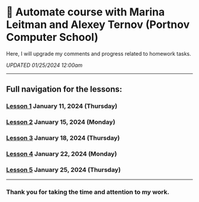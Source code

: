 # :open_book: Automate course with Marina Leitman and Alexey Ternov (Portnov Computer School)

Here, I will upgrade my comments and progress related to homework tasks.

_UPDATED 01/25/2024 12:00am_

---

## Full navigation for the lessons:

### [Lesson 1](/lesson_1/homework.md) January 11, 2024 (Thursday)

### [Lesson 2](/lesson_2/homework.md) January 15, 2024 (Monday)

### [Lesson 3](/lesson_3/homework.md) January 18, 2024 (Thursday)

### [Lesson 4](/lesson_4/homework.md) January 22, 2024 (Monday)

### [Lesson 5](/lesson_5/homework.md) January 25, 2024 (Thursday)

---

### Thank you for taking the time and attention to my work.
